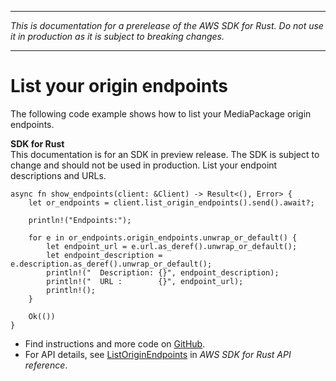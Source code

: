 --------

 *This is documentation for a prerelease of the AWS SDK for Rust\. Do not use it in production as it is subject to breaking changes\.* 

--------

# List your origin endpoints<a name="mediapackage_ListOriginEndpoints_rust_topic"></a>

The following code example shows how to list your MediaPackage origin endpoints\.

**SDK for Rust**  
This documentation is for an SDK in preview release\. The SDK is subject to change and should not be used in production\.
List your endpoint descriptions and URLs\.  

```
async fn show_endpoints(client: &Client) -> Result<(), Error> {
    let or_endpoints = client.list_origin_endpoints().send().await?;

    println!("Endpoints:");

    for e in or_endpoints.origin_endpoints.unwrap_or_default() {
        let endpoint_url = e.url.as_deref().unwrap_or_default();
        let endpoint_description = e.description.as_deref().unwrap_or_default();
        println!("  Description: {}", endpoint_description);
        println!("  URL :        {}", endpoint_url);
        println!();
    }

    Ok(())
}
```
+  Find instructions and more code on [GitHub](https://github.com/awsdocs/aws-doc-sdk-examples/tree/main/.rust_alpha/mediapackage#code-examples)\. 
+  For API details, see [ListOriginEndpoints](https://awslabs.github.io/aws-sdk-rust/) in *AWS SDK for Rust API reference*\. 